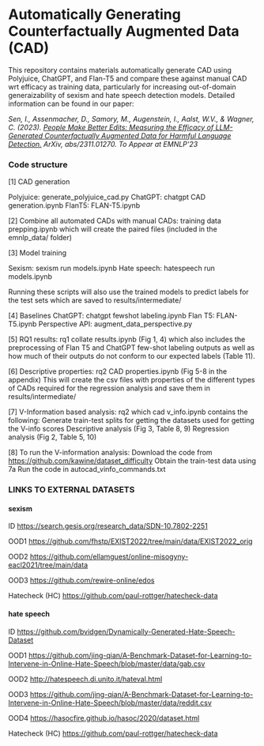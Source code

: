 # Automatically Generating Counterfactually Augmented Data (CAD)

This repository contains materials automatically generate CAD using Polyjuice, ChatGPT, and Flan-T5 and compare these against manual CAD wrt efficacy as training data, particularly for increasing out-of-domain generaizability of sexism and hate speech detection models. Detailed information can be found in our paper:

*Sen, I., Assenmacher, D., Samory, M., Augenstein, I., Aalst, W.V., & Wagner, C. (2023). [People Make Better Edits: Measuring the Efficacy of LLM-Generated Counterfactually Augmented Data for Harmful Language Detection.](https://arxiv.org/abs/2311.01270) ArXiv, abs/2311.01270. To Appear at EMNLP'23*

### Code structure

[1] CAD generation

Polyjuice: generate_polyjuice_cad.py
ChatGPT: chatgpt CAD generation.ipynb
FlanT5: FLAN-T5.ipynb

[2] Combine all automated CADs with manual CADs: training data prepping.ipynb which will create the paired files (included in the emnlp_data/ folder)

[3] Model training

Sexism: sexism run models.ipynb
Hate speech: hatespeech run models.ipynb

Running these scripts will also use the trained models to predict labels for the test sets which are saved to results/intermediate/

[4] Baselines
ChatGPT: chatgpt fewshot labeling.ipynb
Flan T5: FLAN-T5.ipynb
Perspective API: augment_data_perspective.py

[5] RQ1 results: rq1 collate results.ipynb (Fig 1, 4) which also includes the preprocessing of Flan T5 and ChatGPT few-shot labeling outputs as well as how much of their outputs do not conform to our expected labels (Table 11). 

[6] Descriptive properties: rq2 CAD properties.ipynb (Fig 5-8 in the appendix)
This will create the csv files with properties of the different types of CADs required for the regression analysis and save them in results/intermediate/

[7] V-Information based analysis:  rq2 which cad v_info.ipynb contains the following:
Generate train-test splits for getting the datasets used for getting the V-info scores
Descriptive analysis (Fig 3, Table 8, 9)
Regression analysis (Fig 2, Table 5, 10)

[8] To run the V-information analysis:
Download the code from https://github.com/kawine/dataset_difficulty 
Obtain the train-test data using 7a
Run the code in autocad_vinfo_commands.txt


### LINKS TO EXTERNAL DATASETS

#### sexism

ID	https://search.gesis.org/research_data/SDN-10.7802-2251

OOD1	https://github.com/fhstp/EXIST2022/tree/main/data/EXIST2022_orig

OOD2	https://github.com/ellamguest/online-misogyny-eacl2021/tree/main/data

OOD3	https://github.com/rewire-online/edos

Hatecheck (HC)	https://github.com/paul-rottger/hatecheck-data

#### hate speech

ID	https://github.com/bvidgen/Dynamically-Generated-Hate-Speech-Dataset

OOD1	https://github.com/jing-qian/A-Benchmark-Dataset-for-Learning-to-Intervene-in-Online-Hate-Speech/blob/master/data/gab.csv

OOD2	http://hatespeech.di.unito.it/hateval.html

OOD3	https://github.com/jing-qian/A-Benchmark-Dataset-for-Learning-to-Intervene-in-Online-Hate-Speech/blob/master/data/reddit.csv

OOD4	https://hasocfire.github.io/hasoc/2020/dataset.html

Hatecheck (HC)	https://github.com/paul-rottger/hatecheck-data
